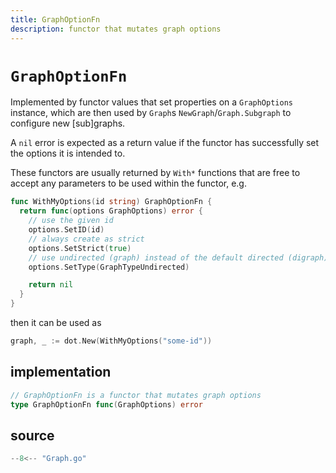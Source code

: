 ```yaml
---
title: GraphOptionFn
description: functor that mutates graph options
---
```


# `GraphOptionFn`

Implemented by functor values that set properties on a `GraphOptions` instance,
which are then used by `Graph`s `NewGraph`/`Graph.Subgraph` to configure new
[sub]graphs.

A `nil` error is expected as a return value if the functor has successfully set
the options it is intended to.

These functors are usually returned by `With*` functions that are free to accept
any parameters to be used within the functor, e.g.

```go
func WithMyOptions(id string) GraphOptionFn {
  return func(options GraphOptions) error {
    // use the given id
    options.SetID(id)
    // always create as strict
    options.SetStrict(true)
    // use undirected (graph) instead of the default directed (digraph)
    options.SetType(GraphTypeUndirected)

    return nil
  }
}
```

then it can be used as

```go
graph, _ := dot.New(WithMyOptions("some-id"))
```

## implementation

```go
// GraphOptionFn is a functor that mutates graph options
type GraphOptionFn func(GraphOptions) error
```

## source

```go
--8<-- "Graph.go"
```
